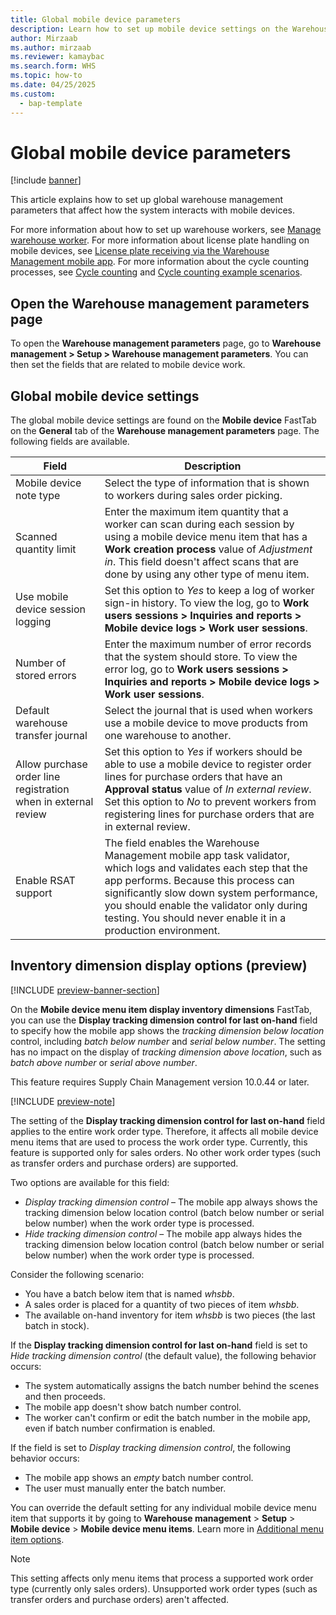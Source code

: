 ```yaml
---
title: Global mobile device parameters
description: Learn how to set up mobile device settings on the Warehouse management parameters page with an outline on opening the Warehouse management parameters page.
author: Mirzaab
ms.author: mirzaab
ms.reviewer: kamaybac
ms.search.form: WHS
ms.topic: how-to
ms.date: 04/25/2025
ms.custom: 
  - bap-template
---
```


# Global mobile device parameters

[!include [banner](../includes/banner.md)]

This article explains how to set up global warehouse management parameters that affect how the system interacts with mobile devices.

For more information about how to set up warehouse workers, see [Manage warehouse worker](manage-warehouse-workers.md). For more information about license plate handling on mobile devices, see [License plate receiving via the Warehouse Management mobile app](warehousing-mobile-device-app-license-plate-receiving.md). For more information about the cycle counting processes, see [Cycle counting](cycle-counting.md) and [Cycle counting example scenarios](cycle-counting-scenarios.md).

## Open the Warehouse management parameters page

To open the **Warehouse management parameters** page, go to **Warehouse management \> Setup \> Warehouse management parameters**. You can then set the fields that are related to mobile device work.

## Global mobile device settings

The global mobile device settings are found on the **Mobile device** FastTab on the **General** tab of the **Warehouse management parameters** page. The following fields are available.

| Field | Description |
|---|---|
| Mobile device note type | Select the type of information that is shown to workers during sales order picking. |
| Scanned quantity limit | Enter the maximum item quantity that a worker can scan during each session by using a mobile device menu item that has a **Work creation process** value of *Adjustment in*. This field doesn't affect scans that are done by using any other type of menu item. |
| Use mobile device session logging | Set this option to *Yes* to keep a log of worker sign-in history. To view the log, go to **Work users sessions \> Inquiries and reports \> Mobile device logs \> Work user sessions**. |
| Number of stored errors | Enter the maximum number of error records that the system should store. To view the error log, go to **Work users sessions \> Inquiries and reports \> Mobile device logs \> Work user sessions**. |
| Default warehouse transfer journal | Select the journal that is used when workers use a mobile device to move products from one warehouse to another. |
| Allow purchase order line registration when in external review | Set this option to *Yes* if workers should be able to use a mobile device to register order lines for purchase orders that have an **Approval status** value of *In external review*. Set this option to *No* to prevent workers from registering lines for purchase orders that are in external review. |
| Enable RSAT support | The field enables the Warehouse Management mobile app task validator, which logs and validates each step that the app performs. Because this process can significantly slow down system performance, you should enable the validator only during testing. You should never enable it in a production environment. |

## Inventory dimension display options (preview)

[!INCLUDE [preview-banner-section](~/../shared-content/shared/preview-includes/preview-banner-section.md)]
<!-- KFM: preview until 10.0.44 GA -->

On the **Mobile device menu item display inventory dimensions** FastTab, you can use the **Display tracking dimension control for last on-hand** field to specify how the mobile app shows the *tracking dimension below location* control, including *batch below number* and *serial below number*. The setting has no impact on the display of *tracking dimension above location*, such as *batch above number* or *serial above number*.

This feature requires Supply Chain Management version 10.0.44 or later.

[!INCLUDE [preview-note](~/../shared-content/shared/preview-includes/preview-note-d365.md)]

The setting of the **Display tracking dimension control for last on-hand** field applies to the entire work order type. Therefore, it affects all mobile device menu items that are used to process the work order type. Currently, this feature is supported only for sales orders. No other work order types (such as transfer orders and purchase orders) are supported.

Two options are available for this field:

- *Display tracking dimension control* – The mobile app always shows the tracking dimension below location control (batch below number or serial below number) when the work order type is processed.
- *Hide tracking dimension control* – The mobile app always hides the tracking dimension below location control (batch below number or serial below number) when the work order type is processed.

Consider the following scenario:

- You have a batch below item that is named *whsbb*.
- A sales order is placed for a quantity of two pieces of item *whsbb*.
- The available on-hand inventory for item *whsbb* is two pieces (the last batch in stock).

If the **Display tracking dimension control for last on-hand** field is set to *Hide tracking dimension control* (the default value), the following behavior occurs:

- The system automatically assigns the batch number behind the scenes and then proceeds.
- The mobile app doesn't show batch number control.
- The worker can't confirm or edit the batch number in the mobile app, even if batch number confirmation is enabled.

If the field is set to *Display tracking dimension control*, the following behavior occurs:

- The mobile app shows an *empty* batch number control.
- The user must manually enter the batch number.

You can override the default setting for any individual mobile device menu item that supports it by going to **Warehouse management** \> **Setup** \> **Mobile device** \> **Mobile device menu items**. Learn more in [Additional menu item options](configure-mobile-devices-warehouse.md#additional-menu-item-options).

> [!NOTE]
> This setting affects only menu items that process a supported work order type (currently only sales orders). Unsupported work order types (such as transfer orders and purchase orders) aren't affected.
